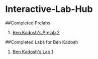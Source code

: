 # Interactive-Lab-Hub


##Completed Prelabs
1. [Ben Kadosh's Prelab 2](https://github.com/BenKadosh1/IDD-Fa19-Lab2-Prelab)


##Completed Labs for Ben Kadosh
1. [Ben Kadosh's Lab 1](https://github.com/BenKadosh1/IDD-Fa19-Lab1/blob/master/README.md)
